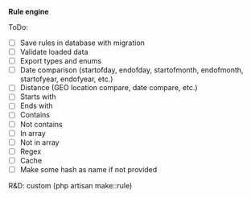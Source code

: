**Rule engine**

ToDo:

- [ ] Save rules in database with migration
- [ ] Validate loaded data
- [ ] Export types and enums
- [ ] Date comparison (startofday, endofday, startofmonth, endofmonth, startofyear, endofyear, etc.)
- [ ] Distance (GEO location compare, date compare, etc.)
- [ ] Starts with
- [ ] Ends with
- [ ] Contains
- [ ] Not contains
- [ ] In array
- [ ] Not in array
- [ ] Regex
- [ ] Cache
- [ ] Make some hash as name if not provided

R&D: custom (php artisan make::rule)